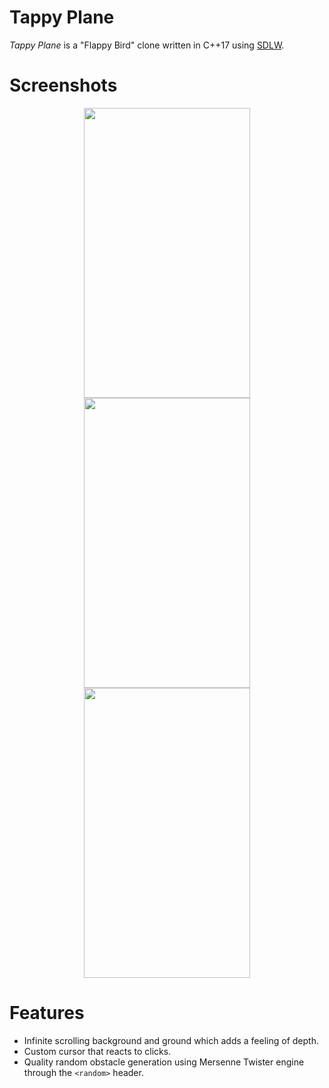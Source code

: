 # Tappy Plane
*Tappy Plane* is a "Flappy Bird" clone written in C++17 using [SDLW](https://github.com/djanko1337/SDLW).

# Screenshots
<p align="center">
  <img width="266" height="464" src="https://github.com/djanko1337/TappyPlane/blob/master/Screenshots/tappyplane-ss-1.png">
  <img width="266" height="464" src="https://github.com/djanko1337/TappyPlane/blob/master/Screenshots/tappyplane-ss-2.png">
  <img width="266" height="464" src="https://github.com/djanko1337/TappyPlane/blob/master/Screenshots/tappyplane-ss-3.png">
</p>

# Features
- Infinite scrolling background and ground which adds a feeling of depth.
- Custom cursor that reacts to clicks.
- Quality random obstacle generation using Mersenne Twister engine through the `<random>` header.
